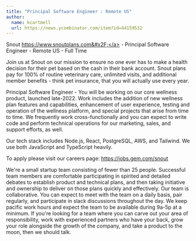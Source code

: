 ```yaml
---
title: "Principal Software Engineer : Remote US"
author:
  name: kcartmell
  url: https://news.ycombinator.com/item?id=44159532
---
```

Snout <a href="https:&#x2F;&#x2F;www.snoutplans.com&#x2F;" rel="nofollow">https:&#x2F;&#x2F;www.snoutplans.com&#x2F;</a> - Principal Software Engineer - Remote US - Full Time

Join us at Snout on our mission to ensure no one ever has to make a health decision for their pet based on the cash in their bank account. Snout plans pay for 100% of routine veterinary care, unlimited visits, and additional member benefits - think pet insurance, that you will actually use every year.

Principal Software Engineer -
You will be working on our core wellness product, launched late-2022. Work includes the addition of new wellness plan features and capabilities, enhancement of user experience, testing and operation of the wellness platform, and special projects that arise from time to time. We frequently work cross-functionally and you can expect to write code and perform technical operations for our marketing, sales, and support efforts, as well.

Our tech stack includes Node.js, React, PostgreSQL, AWS, and Tailwind. We use both JavaScript and TypeScript heavily.

To apply please visit our careers page: <a href="https:&#x2F;&#x2F;jobs.gem.com&#x2F;snout" rel="nofollow">https:&#x2F;&#x2F;jobs.gem.com&#x2F;snout</a>

We&#x27;re a small startup team consisting of fewer than 25 people. Successful team members are comfortable participating in spirited and detailed debates to establish product and technical plans, and then taking initiative and ownership to deliver on those plans quickly and effectively. Our team is collaborative. You can expect to meet with the team on a daily basis, pair regularly, and participate in slack discussions throughout the day. We keep pacific work hours and expect the team to be available during 9a-5p at a minimum. If you&#x27;re looking for a team where you can carve out your area of responsibility, work with experienced partners who have your back, grow your role alongside the growth of the company, and take a product to the moon, then we should talk.
<JobApplication />
